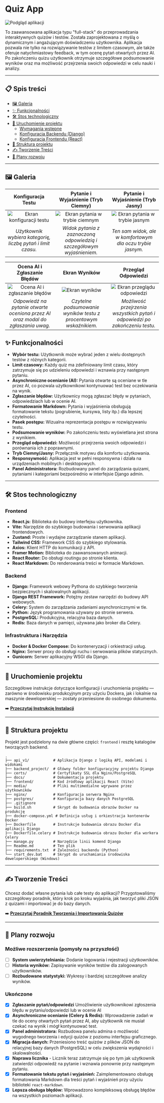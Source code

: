 # Quiz App

![Podgląd aplikacji](./.github/assets/preview.png)

To zaawansowana aplikacja typu "full-stack" do przeprowadzania interaktywnych quizów i testów. Została zaprojektowana z myślą o dynamicznym i angażującym doświadczeniu użytkownika. Aplikacja pozwala nie tylko na rozwiązywanie testów z limitem czasowym, ale także oferuje natychmiastowy feedback, w tym ocenę pytań otwartych przez AI. Po zakończeniu quizu użytkownik otrzymuje szczegółowe podsumowanie wyników oraz ma możliwość przejrzenia swoich odpowiedzi w celu nauki i analizy.

---

## 📋 Spis treści

- [🖼️ Galeria](#️-galeria)
- [✨ Funkcjonalności](#-funkcjonalności)
- [🛠️ Stos technologiczny](#️-stos-technologiczny)
- [🚀 Uruchomienie projektu](#-uruchomienie-projektu)
  - [Wymagania wstępne](#wymagania-wstępne)
  - [Konfiguracja Backendu (Django)](#konfiguracja-backendu-django)
  - [Konfiguracja Frontendu (React)](#konfiguracja-frontendu-react)
- [📂 Struktura projektu](#-struktura-projektu)
- [✍️ Tworzenie Treści](#️-tworzenie-treści)
- [📝 Plany rozwoju](#-plany-rozwoju)

---

## 🖼️ Galeria

| Konfiguracja Testu | Pytanie i Wyjaśnienie (Tryb Ciemny) | Pytanie i Wyjaśnienie (Tryb Jasny) |
| :---: |:---:|:---:|
| ![Ekran konfiguracji testu](./.github/assets/preview_setup.png) | ![Ekran pytania w trybie ciemnym](./.github/assets/preview_question.png) | ![Ekran pytania w trybie jasnym](./.github/assets/preview_lightmode.png) |
| *Użytkownik wybiera kategorię, liczbę pytań i limit czasu.* | *Widok pytania z zaznaczoną odpowiedzią i szczegółowym wyjaśnieniem.* | *Ten sam widok, ale w komfortowym dla oczu trybie jasnym.* |

| Ocena AI i Zgłaszanie Błędów | Ekran Wyników | Przegląd Odpowiedzi |
| :---: |:---:|:---:|
| ![Ocena AI i zgłaszanie błędów](./.github/assets/preview_llm_and_report.png) | ![Ekran wyników](./.github/assets/preview_results.png) | ![Ekran przeglądu odpowiedzi](./.github/assets/preview_review.png) |
| *Odpowiedź na pytanie otwarte oceniona przez AI oraz modal do zgłaszania uwag.* | *Czytelne podsumowanie wyników testu z procentowym wskaźnikiem.* | *Możliwość przejrzenia wszystkich pytań i odpowiedzi po zakończeniu testu.* |

## ✨ Funkcjonalności

- **Wybór testu:** Użytkownik może wybrać jeden z wielu dostępnych testów z różnych kategorii.
- **Limit czasowy:** Każdy quiz ma zdefiniowany limit czasu, który zatrzymuje się po udzieleniu odpowiedzi i wznawia przy następnym pytaniu.
- **Asynchroniczne ocenianie (AI):** Pytania otwarte są oceniane w tle przez AI, co pozwala użytkownikowi kontynuować test bez oczekiwania na wynik.
- **Zgłaszanie błędów:** Użytkownicy mogą zgłaszać błędy w pytaniach, odpowiedziach lub w ocenie AI.
- **Formatowanie Markdown:** Pytania i wyjaśnienia obsługują formatowanie tekstu (pogrubienie, kursywa, listy itp.) dla lepszej czytelności.
- **Pasek postępu:** Wizualna reprezentacja postępu w rozwiązywaniu testu.
- **Podsumowanie wyników:** Po zakończeniu testu wyświetlana jest strona z wynikiem.
- **Przegląd odpowiedzi:** Możliwość przejrzenia swoich odpowiedzi i porównania ich z poprawnymi.
- **Tryb Ciemny/Jasny:** Przełącznik motywu dla komfortu użytkowania.
- **Responsywność:** Aplikacja jest w pełni responsywna i działa na urządzeniach mobilnych i desktopowych.
- **Panel Administratora:** Rozbudowany panel do zarządzania quizami, pytaniami i kategoriami bezpośrednio w interfejsie Django admin.

---

## 🛠️ Stos technologiczny

### Frontend

- **React.js:** Biblioteka do budowy interfejsu użytkownika.
- **Vite:** Narzędzie do szybkiego budowania i serwowania aplikacji frontendowych.
- **Zustand:** Proste i wydajne zarządzanie stanem aplikacji.
- **Tailwind CSS:** Framework CSS do szybkiego stylowania.
- **Axios:** Klient HTTP do komunikacji z API.
- **Framer Motion:** Biblioteka do zaawansowanych animacji.
- **React Router:** Do obsługi routingu po stronie klienta.
- **React Markdown:** Do renderowania treści w formacie Markdown.

### Backend

- **Django:** Framework webowy Pythona do szybkiego tworzenia bezpiecznych i skalowalnych aplikacji.
- **Django REST Framework:** Potężny zestaw narzędzi do budowy API webowych.
- **Celery:** System do zarządzania zadaniami asynchronicznymi w tle.
- **Python:** Język programowania używany po stronie serwera.
- **PostgreSQL:** Produkcyjna, relacyjna baza danych.
- **Redis:** Baza danych w pamięci, używana jako broker dla Celery.

### Infrastruktura i Narzędzia

- **Docker & Docker Compose:** Do konteneryzacji i orkiestracji usług.
- **Nginx:** Serwer proxy do obsługi ruchu i serwowania plików statycznych.
- **Gunicorn:** Serwer aplikacyjny WSGI dla Django.

---

## 🚀 Uruchomienie projektu

Szczegółowe instrukcje dotyczące konfiguracji i uruchomienia projektu — zarówno w środowisku produkcyjnym przy użyciu Dockera, jak i lokalnie na maszynie deweloperskiej — zostały przeniesione do osobnego dokumentu.

➡️ **[Przeczytaj Instrukcję Instalacji](./docs/PL_INSTALL.md)**

---

## 📂 Struktura projektu

Projekt jest podzielony na dwie główne części: `frontend` i resztę katalogów tworzących backend.

```
.
├── api_v1/           # Aplikacja Django z logiką API, modelami i widokami
├── backend_project/  # Główny folder konfiguracyjny projektu Django
├── certs/            # Certyfikaty SSL dla Nginx/PostgreSQL
├── docs/             # Dokumentacja projektu
├── frontend/         # Kod źródłowy aplikacji React (Vite)
├── media/            # Pliki multimedialne wgrywane przez użytkowników
├── nginx/            # Konfiguracja serwera Nginx
├── postgres/         # Konfiguracja bazy danych PostgreSQL
├── .gitignore
├── build.sh          # Skrypt do budowania obrazów Docker na produkcję
├── docker-compose.yml # Definicja usług i orkiestracja kontenerów Docker
├── Dockerfile        # Instrukcje budowania obrazu Docker dla aplikacji Django
├── Dockerfile.celery # Instrukcje budowania obrazu Docker dla workera Celery
├── manage.py         # Narzędzie linii komend Django
├── Readme.md         # Ten plik
├── requirements.txt  # Zależności backendu (Python)
└── start_dev.bat     # Skrypt do uruchamiania środowiska deweloperskiego (Windows)
```

---

## ✍️ Tworzenie Treści

Chcesz dodać własne pytania lub całe testy do aplikacji? Przygotowaliśmy szczegółowy poradnik, który krok po kroku wyjaśnia, jak tworzyć pliki JSON z quizami i importować je do bazy danych.

➡️ **[Przeczytaj Poradnik Tworzenia i Importowania Quizów](./docs/questions_guide.md)**

---

## 📝 Plany rozwoju

### Możliwe rozszerzenia (pomysły na przyszłość)

- [ ] **System uwierzytelniania:** Dodanie logowania i rejestracji użytkowników.
- [ ] **Historia wyników:** Zapisywanie wyników testów dla zalogowanych użytkowników.
- [ ] **Rozbudowane statystyki:** Wykresy i bardziej szczegółowe analizy wyników.

### Ukończone

- [x] **Zgłaszanie pytań/odpowiedzi** Umożliwienie użytkownikowi zgłoszenia błędu w pytaniu/odpowiedzi lub w ocenie AI
- [x] **Asynchroniczne ocenianie (Celery & Redis):** Wprowadzenie zadań w tle do oceny otwartych pytań przez AI, aby użytkownik nie musiał czekać na wynik i mógł kontynuować test.
- [x] **Panel administratora:** Rozbudowa panelu admina o możliwość wygodnego tworzenia i edycji quizów z poziomu interfejsu graficznego.
- [x] **Migracja danych:** Przeniesiono treść quizów z plików JSON do relacyjnej bazy danych (PostgreSQL) w celu zwiększenia wydajności i skalowalności.
- [x] **Naprawa licznika** - Licznik teraz zatrzymuje się po tym jak użytkownik zatwierdzi odpowiedź na pytanie i wznawia ponownie przy następnym pytaniu.
- [x] **Formatowanie tekstu pytań i wyjaśnień:** Zaimplementowano obsługę formatowania Markdown dla treści pytań i wyjaśnień przy użyciu biblioteki `react-markdown`.
- [x] **Lepsza obsługa błędów:** Wprowadzono kompleksową obsługę błędów na wszystkich poziomach aplikacji.
